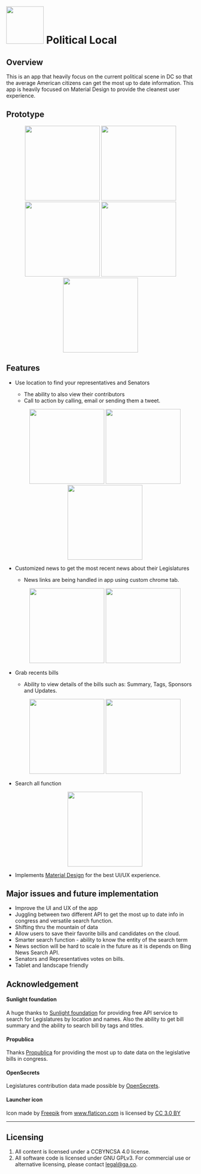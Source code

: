 # <img src="assets/ic_launcher.png" width=100> Political Local

## Overview
This is an app that heavily focus on the current political scene in DC so that the average American citizens can get the most up to date information. This app is heavily focused on Material Design to provide the cleanest user experience.

## Prototype
<p align="center">
  <img src="prototype/pro1.jpg" width=200>
  <img src="prototype/pro2.jpg" width=200>
  <img src="prototype/pro3.jpg" width=200>
  <img src="prototype/pro4.jpg" width=200>
  <img src="prototype/pro5.jpg" width=200>
</p>


## Features
- Use location to find your representatives and Senators
  - The ability to also view their contributors
  - Call to action by calling, email or sending them a tweet.
  <p align="center">
    <img src="screenshot/replist.png" width=200>
    <img src="screenshot/repcontrib.png" width=200>
    <img src="screenshot/repaction.png" width=200>
  </p>

- Customized news to get the most recent news about their Legislatures
  - News links are being handled in app using custom chrome tab.
  <p align="center">
    <img src="screenshot/news.png" width=200>
    <img src="screenshot/customchrome.png" width=200>
  </p>

- Grab recents bills
  - Ability to view details of the bills such as: Summary, Tags, Sponsors and Updates.
  <p align="center">
    <img src="screenshot/billlist.png" width=200>
    <img src="screenshot/billdetail.png" width=200>
  </p>
- Search all function
  <p align="center">
    <img src="screenshot/search.png" width=200>
  </p>
- Implements <a href="https://material.io/">Material Design</a> for the best UI/UX experience.

## Major issues and future implementation
- Improve the UI and UX of the app
- Juggling between two different API to get the most up to date info in congress and versatile search function.
- Shifting thru the mountain of data
- Allow users to save their favorite bills and candidates on the cloud.
- Smarter search function - ability to know the entity of the search term
- News section will be hard to scale in the future as it is depends on Bing News Search API.
- Senators and Representatives votes on bills.
- Tablet and landscape friendly

## Acknowledgement

#### Sunlight foundation
A huge thanks to <a href="https://sunlightfoundation.com/">Sunlight foundation</a> for providing free API service to search for Legislatures by location and names. Also the ability to get bill summary and the ability to search bill by tags and titles.

#### Propublica
Thanks <a href="https://propublica.org">Propublica</a> for providing the most up to date data on the legislative bills in congress.

#### OpenSecrets
Legislatures contribution data made possible by <a href="https://www.opensecrets.org/politicians/"> OpenSecrets</a>.

#### Launcher icon
<div>Icon made by <a href="http://www.freepik.com" title="Freepik">Freepik</a> from <a href="http://www.flaticon.com" title="Flaticon">www.flaticon.com</a> is licensed by <a href="http://creativecommons.org/licenses/by/3.0/" title="Creative Commons BY 3.0" target="_blank">CC 3.0 BY</a></div>

---

## Licensing
1. All content is licensed under a CC­BY­NC­SA 4.0 license.
2. All software code is licensed under GNU GPLv3. For commercial use or alternative licensing, please contact [legal@ga.co](mailto:legal@ga.co).
